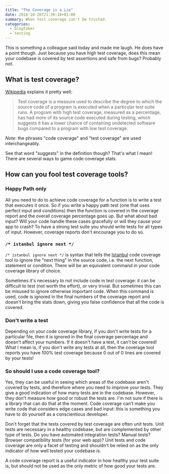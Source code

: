```yaml
---
title: "The Coverage is a Lie"
date: 2018-10-26T21:39:10+01:00
summary: When test coverage can't be trusted.
categories:
  - blogtober
  - testing
---
```


This is something a colleague said today and made me laugh. He does have a point though. Just because you have high test coverage, does this mean your codebase is covered by test assertions and safe from bugs? Probably not.

## What is test coverage?

[Wikipedia](https://en.wikipedia.org/wiki/Code_coverage) explains it pretty well:

> Test coverage is a measure used to describe the degree to which the source code of a program is executed when a particular test suite runs. A program with high test coverage, measured as a percentage, has had more of its source code executed during testing, which suggests it has a lower chance of containing undetected software bugs compared to a program with low test coverage.

_Note_: the phrases "code coverage" and "test coverage" are used interchangeably.

See that word "suggests" in the definition though? That's what I mean! There are several ways to game code coverage stats.

## How can you fool test coverage tools?

### Happy Path only

All you need to do to achieve code coverage for a function is to write a test that executes it once. So if you write a happy path test (one that uses perfect input and conditions) then the function is covered in the coverage report and the overall coverage percentage goes up. But what about bad input? Will your code handle these cases gracefully or will they cause your app to crash? To have a strong test suite you should write tests for all types of input. However, coverage reports don't encourage you to do so.

### `/* istanbul ignore next */`

`/* istanbul ignore next */` is syntax that tells the [Istanbul](https://github.com/gotwarlost/istanbul) code coverage tool to ignore the "next thing" in the source code, i.e. the next function, statement or condition. There will be an equivalent command in your code coverage library of choice.

Sometimes it's necessary to not include code in test coverage: it can be difficult to test (not worth the effort), or very trivial. But sometimes this can be misused to ignore otherwise important code. When this command is used, code is ignored in the final numbers of the coverage report and doesn't bring the stats down, giving you false confidence that all the code is covered.

### Don't write a test

Depending on your code coverage library, if you don't write tests for a particular file, then it is ignored in the final coverage percentage and doesn't affect your numbers. If it doesn't have a test, it can't be covered! What I mean is, if you don't write any tests at all, then the coverage tool reports you have 100% test coverage because 0 out of 0 lines are covered by your tests!

### So should I use a code coverage tool?

Yes, they can be useful in seeing which areas of the codebase aren't covered by tests, and therefore where you need to improve your tests. They give a good indication of how many tests are in the codebase. However, they don't measure how good or robust the tests are. I'm not sure if there is a library that can do that at the moment. Code coverage can't make you write code that considers edge cases and bad input: this is something you have to do yourself as a conscientious developer.

Don't forget that the tests covered by test coverage are often unit tests. Unit tests are necessary in a healthy codebase, but are complemented by other type of tests. Do you have automated integration tests? Manual tests? Browser compatibility tests (for your web app)? Unit tests and code coverage are only a facet of testing and shouldn't be relied on as the only indicator of how well tested your codebase is.

A code coverage report is a useful indicator in how healthy your test suite is, but should not be used as the only metric of how good your tests are.
